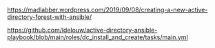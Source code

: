 https://madlabber.wordpress.com/2019/09/08/creating-a-new-active-directory-forest-with-ansible/

https://github.com/ldelouw/active-directory-ansible-playbook/blob/main/roles/dc_install_and_create/tasks/main.yml